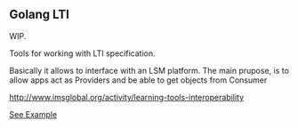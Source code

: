 

## Golang LTI

WIP.

Tools for working with LTI specification.

Basically it allows to interface with an LSM platform. The main prupose, 
is to allow apps act as Providers and be able to get objects from
Consumer

http://www.imsglobal.org/activity/learning-tools-interoperability


[See Example](cmd/main.go)



